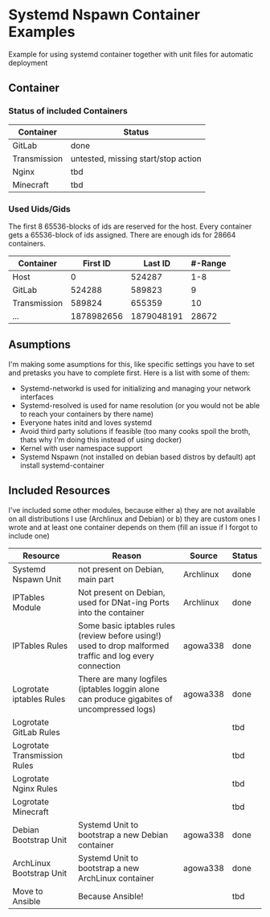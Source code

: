 # Systemd Nspawn Container Examples
Example for using systemd container together with unit files for automatic deployment

## Container
### Status of included Containers
|Container|Status|
|-----|-----|
|GitLab|done|
|Transmission|untested, missing start/stop action|
|Nginx|tbd|
|Minecraft|tbd|

### Used Uids/Gids
The first 8 65536-blocks of ids are reserved for the host.
Every container gets a 65536-block of ids assigned.
There are enough ids for 28664 containers.

|Container|First ID|Last ID|#-Range|
|-----|-----|-----|-----|
|Host|0|524287|1-8|
|GitLab|524288|589823|9|
|Transmission|589824|655359|10|
|...|1878982656|1879048191|28672|

## Asumptions
I'm making some asumptions for this, like specific settings you have to set and pretasks you have to complete first.
Here is a list with some of them:
 - Systemd-networkd is used for initializing and managing your network interfaces
 - Systemd-resolved is used for name resolution (or you would not be able to reach your containers by there name)
 - Everyone hates initd and loves systemd
 - Avoid third party solutions if feasible (too many cooks spoil the broth, thats why I'm doing this instead of using docker)
 - Kernel with user namespace support
 - Systemd Nspawn (not installed on debian based distros by default) apt install systemd-container

## Included Resources
I've included some other modules, because either
a) they are not available on all distributions I use (Archlinux and Debian)
or
b) they are custom ones I wrote and at least one container depends on them (fill an issue if I forgot to include one)

|Resource|Reason|Source|Status|
|-----|-----|-----|-----|
|Systemd Nspawn Unit|not present on Debian, main part|Archlinux|done|
|IPTables Module|Not present on Debian, used for DNat-ing Ports into the container|Archlinux|done|
|IPTables Rules|Some basic iptables rules (review before using!) used to drop malformed traffic and log every connection|agowa338|done|
|Logrotate iptables Rules|There are many logfiles (iptables loggin alone can produce gigabites of uncompressed logs)|agowa338|done|
|Logrotate GitLab Rules|||tbd|
|Logrotate Transmission Rules|||tbd|
|Logrotate Nginx Rules|||tbd|
|Logrotate Minecraft|||tbd|
|Debian Bootstrap Unit|Systemd Unit to bootstrap a new Debian container|agowa338|done|
|ArchLinux Bootstrap Unit|Systemd Unit to bootstrap a new ArchLinux container|agowa338|done|
|Move to Ansible|Because Ansible!||tbd|
